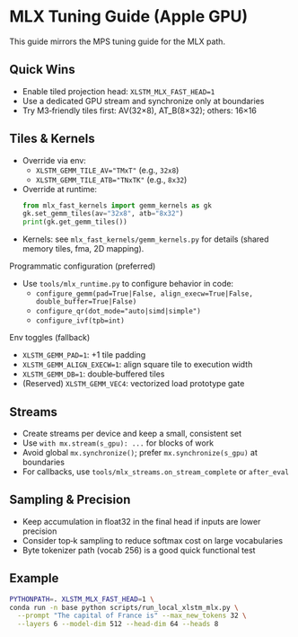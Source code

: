# MLX Tuning Guide (Apple GPU)

This guide mirrors the MPS tuning guide for the MLX path.

## Quick Wins

- Enable tiled projection head: `XLSTM_MLX_FAST_HEAD=1`
- Use a dedicated GPU stream and synchronize only at boundaries
- Try M3‑friendly tiles first: AV(32×8), AT_B(8×32); others: 16×16

## Tiles & Kernels

- Override via env:
  - `XLSTM_GEMM_TILE_AV="TMxT"` (e.g., `32x8`)
  - `XLSTM_GEMM_TILE_ATB="TNxTK"` (e.g., `8x32`)
- Override at runtime:
  ```python
  from mlx_fast_kernels import gemm_kernels as gk
  gk.set_gemm_tiles(av="32x8", atb="8x32")
  print(gk.get_gemm_tiles())
  ```
- Kernels: see `mlx_fast_kernels/gemm_kernels.py` for details (shared memory tiles, fma, 2D mapping).

Programmatic configuration (preferred)
- Use `tools/mlx_runtime.py` to configure behavior in code:
  - `configure_gemm(pad=True|False, align_execw=True|False, double_buffer=True|False)`
  - `configure_qr(dot_mode="auto|simd|simple")`
  - `configure_ivf(tpb=int)`

Env toggles (fallback)
- `XLSTM_GEMM_PAD=1`: +1 tile padding
- `XLSTM_GEMM_ALIGN_EXECW=1`: align square tile to execution width
- `XLSTM_GEMM_DB=1`: double‑buffered tiles
- (Reserved) `XLSTM_GEMM_VEC4`: vectorized load prototype gate

## Streams

- Create streams per device and keep a small, consistent set
- Use `with mx.stream(s_gpu): ...` for blocks of work
- Avoid global `mx.synchronize()`; prefer `mx.synchronize(s_gpu)` at boundaries
- For callbacks, use `tools/mlx_streams.on_stream_complete` or `after_eval`

## Sampling & Precision

- Keep accumulation in float32 in the final head if inputs are lower precision
- Consider top‑k sampling to reduce softmax cost on large vocabularies
- Byte tokenizer path (vocab 256) is a good quick functional test

## Example

```bash
PYTHONPATH=. XLSTM_MLX_FAST_HEAD=1 \
conda run -n base python scripts/run_local_xlstm_mlx.py \
  --prompt "The capital of France is" --max_new_tokens 32 \
  --layers 6 --model-dim 512 --head-dim 64 --heads 8
```
